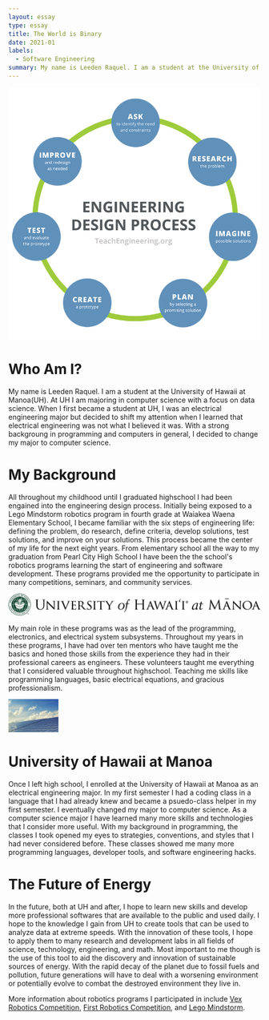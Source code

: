 ```yaml
---
layout: essay
type: essay
title: The World is Binary
date: 2021-01
labels:
  - Software Engineering
summary: My name is Leeden Raquel. I am a student at the University of Hawaii at Manoa(UH). At UH I am majoring in computer science with a focus on data science. When I first became a student at UH, I was an electrical engineering major but decided to shift my attention when I learned that electrical engineering was not what I believed it was. With a strong backgroung in programming and computers in general, I decided to change my major to computer science. 
---
```

<img class="ui small floated right rounded image" src="../images/engr-design-proc.png">

# Who Am I?
My name is Leeden Raquel. I am a student at the University of Hawaii at Manoa(UH). At UH I am majoring in computer science with a focus on data science. When I first became a student at UH, I was an electrical engineering major but decided to shift my attention when I learned that electrical engineering was not what I believed it was. With a strong backgroung in programming and computers in general, I decided to change my major to computer science. 

# My Background
All throughout my childhood until I graduated highschool I had been engained into the engineering design process. Initially being exposed to a Lego Mindstorm robotics program in fourth grade at Waiakea Waena Elementary School, I became familiar with the six steps of engineering life: defining the problem, do research, define criteria, develop solutions, test solutions, and improve on your solutions. This process became the center of my life for the next eight years. From elementary school all the way to my graduation from Pearl City High School I have been the the school's robotics programs learning the start of engineering and software development. These programs provided me the opportunity to participate in many competitions, seminars, and community services.

<img class="ui medium centered rounded image" src="../images/uh-plaque.png">

My main role in these programs was as the lead of the programming, electronics, and electrical system subsystems. Throughout my years in these programs, I have had over ten mentors who have taught me the basics and honed those skills from the experience they had in their professional careers as engineers. These volunteers taught me everything that I considered valuable throughout highschool. Teaching me skills like programming languages, basic electrical equations, and gracious professionalism.

<img class="ui medium floated right rounded image" src="../images/photovotaic.jpg" width = 100>

# University of Hawaii at Manoa
Once I left high school, I enrolled at the University of Hawaii at Manoa as an electrical engineering major. In my first semester I had a coding class in a language that I had already knew and became a psuedo-class helper in my first semester. I eventually changed my major to computer science. As a computer science major I have learned many more skills and technologies that I consider more useful. With my background in programming, the classes I took opened my eyes to strategies, conventions, and styles that I had never considered before. These classes showed me many more programming languages, developer tools, and software engineering hacks.

# The Future of Energy
In the future, both at UH and after, I hope to learn new skills and develop more professional softwares that are available to the public and used daily. I hope to the knowledge I gain from UH to create tools that can be used to analyze data at extreme speeds. With the innovation of these tools, I hope to apply them to many research and development labs in all fields of science, technology, engineering, and math. Most important to me though is the use of this tool to aid the discovery and innovation of sustainable sources of energy. With the rapid decay of the planet due to fossil fuels and pollution, future generations will have to deal with a worsening environment or potentially evolve to combat the destroyed environment they live in.

More information about robotics programs I participated in include [Vex Robotics Competition](https://www.vexrobotics.com/), [First Robotics Competition](https://www.firstinspires.org/), and [Lego Mindstorm](https://education.lego.com/en-us/discover#confidence).